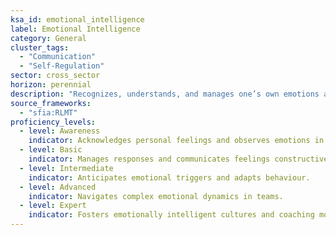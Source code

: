 ```yaml
---
ksa_id: emotional_intelligence
label: Emotional Intelligence
category: General
cluster_tags: 
  - "Communication"
  - "Self-Regulation"
sector: cross_sector
horizon: perennial
description: "Recognizes, understands, and manages one’s own emotions and the emotions of others."
source_frameworks: 
  - "sfia:RLMT"
proficiency_levels:
  - level: Awareness
    indicator: Acknowledges personal feelings and observes emotions in others.
  - level: Basic
    indicator: Manages responses and communicates feelings constructively.
  - level: Intermediate
    indicator: Anticipates emotional triggers and adapts behaviour.
  - level: Advanced
    indicator: Navigates complex emotional dynamics in teams.
  - level: Expert
    indicator: Fosters emotionally intelligent cultures and coaching models.
---
```


